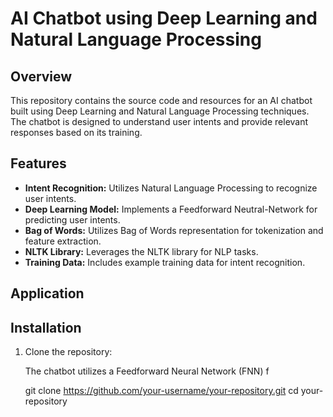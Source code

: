 # AI Chatbot using Deep Learning and Natural Language Processing

## Overview

This repository contains the source code and resources for an AI chatbot built using Deep Learning and Natural Language Processing techniques. The chatbot is designed to understand user intents and provide relevant responses based on its training.

## Features

- **Intent Recognition:** Utilizes Natural Language Processing to recognize user intents.
- **Deep Learning Model:** Implements a Feedforward Neutral-Network for predicting user intents. 
- **Bag of Words:** Utilizes Bag of Words representation for tokenization and feature extraction.
- **NLTK Library:** Leverages the NLTK library for NLP tasks.
- **Training Data:** Includes example training data for intent recognition.

## Application





## Installation

1. Clone the repository:

   The chatbot utilizes a Feedforward Neural Network (FNN) f

   git clone https://github.com/your-username/your-repository.git
   cd your-repository
